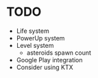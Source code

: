 # TODO

- Life system
- PowerUp system
- Level system
    - asteroids spawn count
- Google Play integration
- Consider using KTX